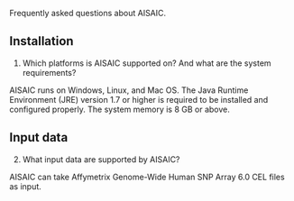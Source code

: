 Frequently asked questions about AISAIC.

## Installation ##

1. Which platforms is AISAIC supported on? And what are the system requirements?

AISAIC runs on Windows, Linux, and Mac OS. The Java Runtime Environment (JRE) version 1.7 or higher is required to be installed and configured properly. The system memory is 8 GB or above.

## Input data ##

2. What input data are supported by AISAIC?

AISAIC can take Affymetrix Genome-Wide Human SNP Array 6.0 CEL files as input.